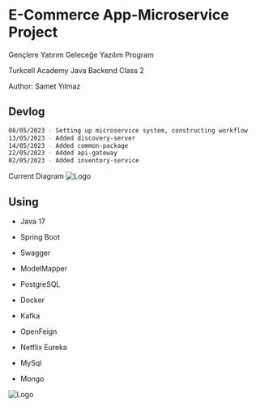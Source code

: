 # E-Commerce App-Microservice Project

Gençlere Yatırım Geleceğe Yazılım Program

Turkcell Academy Java Backend Class 2

Author: Samet Yılmaz

## Devlog

```bash
08/05/2023 - Setting up microservice system, constructing workflow
13/05/2023 - Added discovery-server
14/05/2023 - Added common-package
22/05/2023 - Added api-gateway
02/05/2023 - Added inventory-service


```

Current Diagram
![Logo](https://i.ibb.co/jZymsQZ/Screenshot-2.png)


## Using

- Java 17

- Spring Boot

- Swagger

- ModelMapper

- PostgreSQL

- Docker

- Kafka

- OpenFeign

- Netflix Eureka

- MySql

- Mongo

![Logo](https://turkiye.ai/wp-content/uploads/2021/07/turkcell-gelecegi-yazanlar.png)
